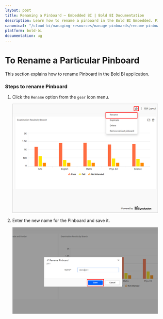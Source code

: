 ```yaml
---
layout: post
title: Renaming a Pinboard – Embedded BI | Bold BI Documentation
description: Learn how to rename a pinboard in the Bold BI Embedded. Pinboard is a collection of widgets from various dashboards pinned to it.
canonical: "/cloud-bi/managing-resources/manage-pinboards/rename-pinboards/"
platform: bold-bi
documentation: ug
---
```


# To Rename a Particular Pinboard

This section explains how to rename Pinboard in the Bold BI application.

### Steps to rename Pinboard

1. Click the `Rename` option from the `gear` icon menu.

    ![Rename Option](/static/assets/embedded/managing-resources/manage-pinboards/images/rename-option.png)

2. Enter the new name for the Pinboard and save it.

    ![Save Rename](/static/assets/embedded/managing-resources/manage-pinboards/images/save-rename.png)